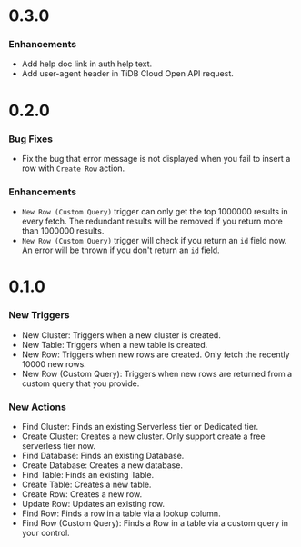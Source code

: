 # 0.3.0

### Enhancements

- Add help doc link in auth help text.
- Add user-agent header in TiDB Cloud Open API request.

# 0.2.0

### Bug Fixes

- Fix the bug that error message is not displayed when you fail to insert a row with `Create Row` action.

### Enhancements

- `New Row (Custom Query)` trigger can only get the top 1000000 results in every fetch. The redundant results will be removed if you return more than 1000000 results. 
- `New Row (Custom Query)` trigger will check if you return an `id` field now. An error will be thrown if you don't return an `id` field.

# 0.1.0

### New Triggers

- New Cluster: Triggers when a new cluster is created.
- New Table: Triggers when a new table is created.
- New Row: Triggers when new rows are created. Only fetch the recently 10000 new rows.
- New Row (Custom Query): Triggers when new rows are returned from a custom query that you provide.

### New Actions

- Find Cluster: Finds an existing Serverless tier or Dedicated tier.
- Create Cluster: Creates a new cluster. Only support create a free serverless tier now.
- Find Database: Finds an existing Database.
- Create Database: Creates a new database.
- Find Table: Finds an existing Table.
- Create Table: Creates a new table.
- Create Row: Creates a new row.
- Update Row: Updates an existing row.
- Find Row: Finds a row in a table via a lookup column.
- Find Row (Custom Query): Finds a Row in a table via a custom query in your control.